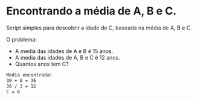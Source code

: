 # Encontrando a média de A, B e C.

Script simples para descobrir a idade de C, baseada na média de A, B e C.

O problema:

- A media das idades de A e B é 15 anos.
- A media das idades de A, B e C é 12 anos.
- Quantos anos tem C?

```sh
Media encontrada!
30 + 6 = 36
36 / 3 = 12
C = 6
```
